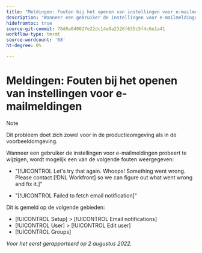 ```yaml
---
title: "Meldingen: Fouten bij het openen van instellingen voor e-mailmeldingen"
description: "Wanneer een gebruiker de instellingen voor e-mailmeldingen probeert te wijzigen, wordt mogelijk een fout weergegeven."
hidefromtoc: true
source-git-commit: 78d0a040027e22dc14e0a2326f635c5f4c6e1a41
workflow-type: tm+mt
source-wordcount: '68'
ht-degree: 0%

---
```



# Meldingen: Fouten bij het openen van instellingen voor e-mailmeldingen

>[!NOTE]
>
>Dit probleem doet zich zowel voor in de productieomgeving als in de voorbeeldomgeving.

Wanneer een gebruiker de instellingen voor e-mailmeldingen probeert te wijzigen, wordt mogelijk een van de volgende fouten weergegeven:

* &quot;[!UICONTROL Let's try that again. Whoops! Something went wrong. Please contact [!DNL Workfront] so we can figure out what went wrong and fix it.]&quot;

* &quot;[!UICONTROL Failed to fetch email notification]&quot;

Dit is gemeld op de volgende gebieden:

* [!UICONTROL Setup] > [!UICONTROL Email notifications]
* [!UICONTROL User] > [!UICONTROL Edit user]
* [!UICONTROL Groups]

_Voor het eerst gerapporteerd op 2 augustus 2022._

